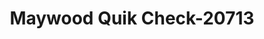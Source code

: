 ---
f_zip-code: 90270
f_state-code: CA
title: Maywood Quik Check-20713
f_phone: 323-581-0933
f_city-only: Maywood
f_address: 3436 Slauson Avenue Maywood
f_location-unique-id: '20713'
slug: maywood-quik-check-20713
updated-on: '2024-05-30T13:46:58.046Z'
created-on: '2024-05-30T13:36:59.803Z'
published-on: '2024-05-30T13:54:32.469Z'
f_city-state: cms/city/maywood-ca.md
f_company: cms/company/maywood-quik-check.md
f_state: cms/state/california.md
layout: '[payday-loan].html'
tags: payday-loan
---